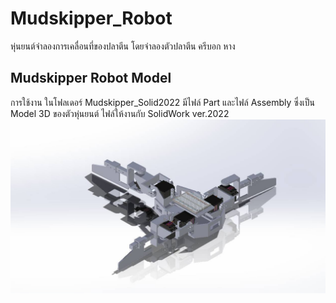 ﻿# Mudskipper_Robot
  หุ่นยนต์จำลองการเคลื่อนที่ของปลาตีน โดยจำลองตัวปลาตีน ครีบอก หาง 


## Mudskipper Robot Model
  การใช้งาน ในโฟลเดอร์ Mudskipper_Solid2022 มีไฟล์ Part และไฟล์ Assembly ซึ่งเป็น Model 3D ของตัวหุ่นยนต์ ไฟล์ให้งานกับ SolidWork ver.2022
  ![](Image/Assem.jpg)
